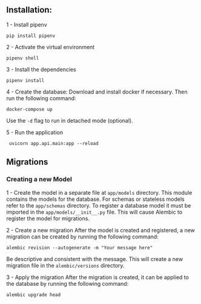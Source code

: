 ## Installation:

1 - Install pipenv
```
pip install pipenv
```

2 - Activate the virtual environment
```
pipenv shell
```

3 - Install the dependencies
```
pipenv install
```

4 - Create the database:
Download and install docker if necessary. Then run the following command:
```
docker-compose up
```
Use the `-d` flag to run in detached mode (optional).

5 - Run the application
```
 uvicorn app.api.main:app --reload 
 ```


## Migrations
### Creating a new Model

1 - Create the model in a separate file at `app/models` directory. This module contains the models for the database. 
For schemas or stateless models refer to the `app/schemas` directory.
To register a database model it must be imported in the `app/models/__init__.py` file. This will cause Alembic to register the model for migrations.

2 - Create a new migration
After the model is created and registered, a new migration can be created by running the following command:
```
alembic revision --autogenerate -m "Your message here"
```
Be descriptive and consistent with the message. This will create a new migration file in the `alembic/versions` directory.

3 - Apply the migration
After the migration is created, it can be applied to the database by running the following command:
```
alembic upgrade head
```

